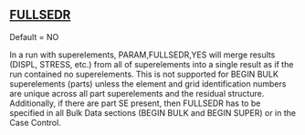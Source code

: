 ## [FULLSEDR](https://nexus.hexagon.com/documentationcenter/bundle/MSC_Nastran_2022.4/page/Nastran_Combined_Book/qrg/parameters/TOC.FULLSEDR.xhtml)

Default = NO

In a run with superelements, PARAM,FULLSEDR,YES will merge results (DISPL, STRESS, etc.) from all of superelements into a single result as if the run contained no superelements. This is not supported for BEGIN BULK superelements (parts) unless the element and grid identification numbers are unique across all part superelements and the residual structure. Additionally, if there are part SE present, then FULLSEDR has to be specified in all Bulk Data sections (BEGIN BULK and BEGIN SUPER) or in the Case Control.

